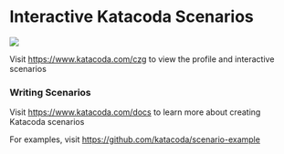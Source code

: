 # Interactive Katacoda Scenarios

[![](http://shields.katacoda.com/katacoda/czg/count.svg)](https://www.katacoda.com/czg "Get your profile on Katacoda.com")

Visit https://www.katacoda.com/czg to view the profile and interactive scenarios

### Writing Scenarios
Visit https://www.katacoda.com/docs to learn more about creating Katacoda scenarios

For examples, visit https://github.com/katacoda/scenario-example
